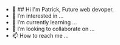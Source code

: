 - 👋 ## Hi I'm Patrick, Future web devoper.
- 👀 I’m interested in ...
- 🌱 I’m currently learning ...
- 💞️ I’m looking to collaborate on ...
- 📫 How to reach me ...

<!---
PatrickZablocki/PatrickZablocki is a ✨ special ✨ repository because its `README.md` (this file) appears on your GitHub profile.
You can click the Preview link to take a look at your changes.
--->
